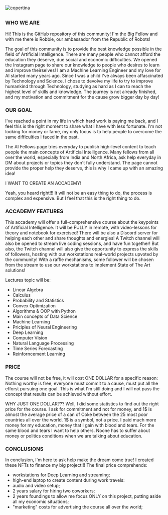 ![copertina](https://user-images.githubusercontent.com/92163778/136698481-6f254555-2bf1-4878-9b2e-35d2b3e762db.png)



## 

### WHO WE ARE

Hi! This is the GitHub repository of this community!
I'm the Big Fellow and with me there is Robbie, our ambassador from the Republic of Robots!

The goal of this community is to provide the best knowledge possible in the field of Artificial Intelligence.
There are many people who cannot afford the education they deserve, due social and economic difficulties.
We opened the Instagram page to share our knowledge to people who desires to learn and improve theirselves!
I am a Machine Learning Engineer and my love for AI started many years ago.
Since I was a child I've always been affascinated by Technology and Science.
I chose to devolve my life to try to improve humankind through Technology, studying as hard as I can to
reach the highest level of skills and knowledge.
The journey is not already finished, and my motivation and commitment for the cause grow bigger day by day!

### OUR GOAL

I've reached a point in my life in which hard work is paying me back, and I feel this is the right moment
to share what I have with less fortunate.
I'm not looking for money or fame, my only focus is to help people to overcome the same difficulties I faced in the past.

The AI Fellows page tries everyday to publish high-level content to teach people the main concepts of Artificial Intelligence.
Many fellows from all over the world, especially from India and North Africa, ask help everyday in DM about projects or topics they don't fully understand.
The page cannot provide the proper help they deserve, this is why I came up with an amazing idea!

I WANT TO CREATE AN ACCADEMY!

Yeah, you heard right!!! It will not be an easy thing to do, the process is complex and expensive.
But I feel that this is the right thing to do.

### ACCADEMY FEATURES

This accademy will offer a full-comprehensive course about the keypoints of Artificial Intelligence.
It will be FULLY in remote, with video-lessons for theory and notebook for exercised!
There will be also a Discord server for helping each other and share thoughts and energies!
A Twitch channel will also be opened to stream live coding sessions, and have fun together!
But also, the Twitch channel will also give the opportunity to express the skills of followers,
hosting with our workstations real-world projects upvoted by the community!
With a raffle mechanisms, some follower will be chosen from the stream to use our workstations
to implement State of The Art solutions!

Lectures topic will be:
* Linear Algebra
* Calculus
* Probability and Statistics
* Convex Optimization
* Algorithms & OOP with Python
* Main concepts of Data Science
* Machine Learning
* Priciples of Neural Engineering
* Deep Learning
* Computer Vision
* Natural Language Processing
* Time Series Forecasting
* Reinforncement Learning

### PRICE
The course will not be free, it will cost ONE DOLLAR for a specific reason:
Nothing worthy is free, everyone must commit to a cause, must put all the efforst pursuing one goal.
This is what I'm still doing and I will not pass the concept that results can be achieved without effort.

WHY JUST ONE DOLLAR??? Well, I did some statistics to find out the right price for the course.
I ask for commitment and not for money, and 1$ is almost the average price of a can of Coke between
the 25 most poor countries all over the world.
1$ is a symbol, not a price. I paid much more money for my education, money that I gain with blood and tears.
For the same blood and tears I want to help others. Noone has to suffer about money or politics conditions when we are
talking about education.

### CONCLUSIONS

In conclusion, I'm here to ask help make the dream come true!
I created these NFTs to finance my big project!!!
The final price comprehends:
* workstations for Deep Learning and streaming;
* high-end laptop to create content during work travels:
* audio and video setup;
* 2 years salary for hiring two coworkers;
* 2 years foundings to allow me focus ONLY on this project, putting aside all my economic situations;
* "marketing" costs for advertising the course all over the world;
